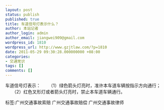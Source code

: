 ```yaml
---
layout: post
status: publish
published: true
title: 车道信号灯表示什么？
author: 本站记者
author_login: admin
author_email: jiangwei909@gmail.com
wordpress_id: 1810
wordpress_url: http://www.gzjtlaw.com/?p=1810
date: 2011-05-29 09:30:28.000000000 +08:00
categories:
- 交通常识
tags: []
comments: []
---
```

车道信号灯表示： 　　（1）绿色箭头灯亮时，准许本车道车辆按指示方向通行； 　　（2）红色叉形灯或者箭头灯亮时，禁止本车道车辆通行。 标签:广州交通事故索赔 广州交通事故赔偿 广州交通事故律师
